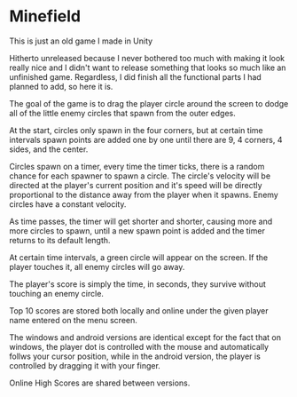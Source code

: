 # Minefield
This is just an old game I made in Unity

Hitherto unreleased because I never bothered too much with making it look really nice and I didn't want to release something that looks so much like an unfinished game. Regardless, I did finish all the functional parts I had planned to add, so here it is.

The goal of the game is to drag the player circle around the screen to dodge all of the little enemy circles that spawn from the outer edges.

At the start, circles only spawn in the four corners, but at certain time intervals spawn points are added one by one until there are 9, 4 corners, 4 sides, and the center.

Circles spawn on a timer, every time the timer ticks, there is a random chance for each spawner to spawn a circle. The circle's velocity will be directed at the player's current position and it's speed will be directly proportional to the distance away from the player when it spawns. Enemy circles have a constant velocity.

As time passes, the timer will get shorter and shorter, causing more and more circles to spawn, until a new spawn point is added and the timer returns to its default length.

At certain time intervals, a green circle will appear on the screen. If the player touches it, all enemy circles will go away.

The player's score is simply the time, in seconds, they survive without touching an enemy circle.

Top 10 scores are stored both locally and online under the given player name entered on the menu screen.

The windows and android versions are identical except for the fact that on windows, the player dot is controlled with the mouse and automatically follws your cursor position, while in the android version, the player is controlled by dragging it with your finger.

Online High Scores are shared between versions.
